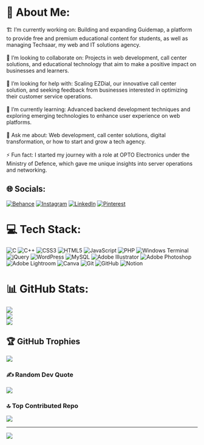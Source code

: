 # 💫 About Me:
🏗️ I’m currently working on: Building and expanding Guidemap, a platform to provide free and premium educational content for students, as well as managing Techsaar, my web and IT solutions agency.<br><br>🤝 I’m looking to collaborate on: Projects in web development, call center solutions, and educational technology that aim to make a positive impact on businesses and learners.<br><br>👐 I’m looking for help with: Scaling EZDial, our innovative call center solution, and seeking feedback from businesses interested in optimizing their customer service operations.<br><br>🌱 I’m currently learning: Advanced backend development techniques and exploring emerging technologies to enhance user experience on web platforms.<br><br>💬 Ask me about: Web development, call center solutions, digital transformation, or how to start and grow a tech agency.<br><br>⚡ Fun fact: I started my journey with a role at OPTO Electronics under the Ministry of Defence, which gave me unique insights into server operations and networking.


## 🌐 Socials:
[![Behance](https://img.shields.io/badge/Behance-1769ff?logo=behance&logoColor=white)](https://behance.net/iamvanshkumar) [![Instagram](https://img.shields.io/badge/Instagram-%23E4405F.svg?logo=Instagram&logoColor=white)](https://instagram.com/iamvanshkumar) [![LinkedIn](https://img.shields.io/badge/LinkedIn-%230077B5.svg?logo=linkedin&logoColor=white)](https://linkedin.com/in/iamvanshkumar) [![Pinterest](https://img.shields.io/badge/Pinterest-%23E60023.svg?logo=Pinterest&logoColor=white)](https://pinterest.com/techsaarcoin) 

# 💻 Tech Stack:
![C](https://img.shields.io/badge/c-%2300599C.svg?style=for-the-badge&logo=c&logoColor=white) ![C++](https://img.shields.io/badge/c++-%2300599C.svg?style=for-the-badge&logo=c%2B%2B&logoColor=white) ![CSS3](https://img.shields.io/badge/css3-%231572B6.svg?style=for-the-badge&logo=css3&logoColor=white) ![HTML5](https://img.shields.io/badge/html5-%23E34F26.svg?style=for-the-badge&logo=html5&logoColor=white) ![JavaScript](https://img.shields.io/badge/javascript-%23323330.svg?style=for-the-badge&logo=javascript&logoColor=%23F7DF1E) ![PHP](https://img.shields.io/badge/php-%23777BB4.svg?style=for-the-badge&logo=php&logoColor=white) ![Windows Terminal](https://img.shields.io/badge/Windows%20Terminal-%234D4D4D.svg?style=for-the-badge&logo=windows-terminal&logoColor=white) ![jQuery](https://img.shields.io/badge/jquery-%230769AD.svg?style=for-the-badge&logo=jquery&logoColor=white) ![WordPress](https://img.shields.io/badge/WordPress-%23117AC9.svg?style=for-the-badge&logo=WordPress&logoColor=white) ![MySQL](https://img.shields.io/badge/mysql-4479A1.svg?style=for-the-badge&logo=mysql&logoColor=white) ![Adobe Illustrator](https://img.shields.io/badge/adobe%20illustrator-%23FF9A00.svg?style=for-the-badge&logo=adobe%20illustrator&logoColor=white) ![Adobe Photoshop](https://img.shields.io/badge/adobe%20photoshop-%2331A8FF.svg?style=for-the-badge&logo=adobe%20photoshop&logoColor=white) ![Adobe Lightroom](https://img.shields.io/badge/Adobe%20Lightroom-31A8FF.svg?style=for-the-badge&logo=Adobe%20Lightroom&logoColor=white) ![Canva](https://img.shields.io/badge/Canva-%2300C4CC.svg?style=for-the-badge&logo=Canva&logoColor=white) ![Git](https://img.shields.io/badge/git-%23F05033.svg?style=for-the-badge&logo=git&logoColor=white) ![GitHub](https://img.shields.io/badge/github-%23121011.svg?style=for-the-badge&logo=github&logoColor=white) ![Notion](https://img.shields.io/badge/Notion-%23000000.svg?style=for-the-badge&logo=notion&logoColor=white)
# 📊 GitHub Stats:
![](https://github-readme-stats.vercel.app/api?username=iamvanshkumar&theme=tokyonight&hide_border=false&include_all_commits=true&count_private=false)<br/>
![](https://github-readme-streak-stats.herokuapp.com/?user=iamvanshkumar&theme=tokyonight&hide_border=false)<br/>
![](https://github-readme-stats.vercel.app/api/top-langs/?username=iamvanshkumar&theme=tokyonight&hide_border=false&include_all_commits=true&count_private=false&layout=compact)

## 🏆 GitHub Trophies
![](https://github-profile-trophy.vercel.app/?username=iamvanshkumar&theme=radical&no-frame=false&no-bg=true&margin-w=4)

### ✍️ Random Dev Quote
![](https://quotes-github-readme.vercel.app/api?type=horizontal&theme=light)

### 🔝 Top Contributed Repo
![](https://github-contributor-stats.vercel.app/api?username=iamvanshkumar&limit=5&theme=tokyonight&combine_all_yearly_contributions=true)

---
[![](https://visitcount.itsvg.in/api?id=iamvanshkumar&icon=0&color=1)](https://visitcount.itsvg.in)

<!-- Proudly created with GPRM ( https://gprm.itsvg.in ) -->